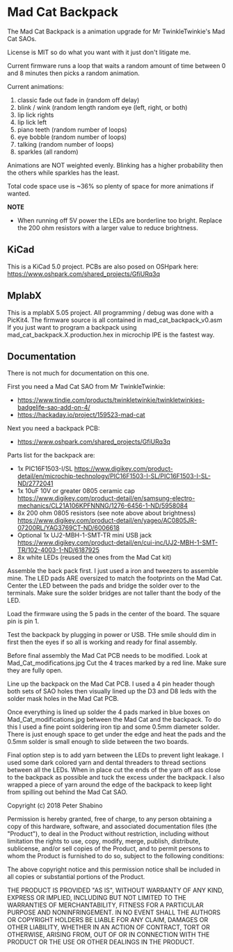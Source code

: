 # Mad Cat Backpack
The Mad Cat Backpack is a animation upgrade for Mr TwinkleTwinkie's Mad Cat SAOs.
 
License is MIT so do what you want with it just don't litigate me. 

Current firmware runs a loop that waits a random amount of time between 0 and 8 minutes then picks a random animation. 

Current animations:
1. classic fade out fade in (random off delay)
2. blink / wink (random length random eye (left, right, or both) 
3. lip lick rights
4. lip lick left
5. piano teeth (random number of loops) 
6. eye bobble (random number of loops)
7. talking (random number of loops) 
8. sparkles (all random) 

Animations are NOT weighted evenly. Blinking has a higher probability then the others while sparkles has the least. 

Total code space use is ~36% so plenty of space for more animations if wanted. 

**NOTE** 
- When running off 5V power the LEDs are borderline too bright. Replace the 200 ohm resistors with a larger value to reduce brightness.

## KiCad
This is a KiCad 5.0 project. 
PCBs are also posed on OSHpark here: https://www.oshpark.com/shared_projects/GfiURq3q

## MplabX
This is a mplabX 5.05 project. All programming / debug was done with a PicKit4.
The firmware source is all contained in mad_cat_backpack_v0.asm 
If you just want to program a backpack using mad_cat_backpack.X.production.hex in microchip IPE is the fastest way. 

## Documentation
There is not much for documentation on this one. 

First you need a Mad Cat SAO from Mr TwinkleTwinkie:
- https://www.tindie.com/products/twinkletwinkie/twinkletwinkies-badgelife-sao-add-on-4/
- https://hackaday.io/project/159523-mad-cat

Next you need a backpack PCB:
- https://www.oshpark.com/shared_projects/GfiURq3q

Parts list for the backpack are:
 - 1x PIC16F1503-I/SL https://www.digikey.com/product-detail/en/microchip-technology/PIC16F1503-I-SL/PIC16F1503-I-SL-ND/2772041
 - 1x 10uF 10V or greater 0805 ceramic cap https://www.digikey.com/product-detail/en/samsung-electro-mechanics/CL21A106KPFNNNG/1276-6456-1-ND/5958084
 - 8x 200 ohm 0805 resistors (see note above about brightness) https://www.digikey.com/product-detail/en/yageo/AC0805JR-07200RL/YAG3769CT-ND/6006618
 - Optional 1x UJ2-MBH-1-SMT-TR mini USB jack https://www.digikey.com/product-detail/en/cui-inc/UJ2-MBH-1-SMT-TR/102-4003-1-ND/6187925
 - 8x white LEDs (reused the ones from the Mad Cat kit) 

 Assemble the back pack first. I just used a iron and tweezers to assemble mine. The LED pads ARE oversized to match the footprints on the Mad Cat. Center the LED between the pads and bridge the solder over to the terminals. Make sure the solder bridges are not taller thant the body of the LED. 

 Load the firmware using the 5 pads in the center of the board. The square pin is pin 1. 

 Test the backpack by plugging in power or USB. THe smile should dim in first then the eyes if so all is working and ready for final assembly. 

 Before final assembly the Mad Cat PCB needs to be modified. Look at Mad_Cat_modifications.jpg Cut the 4 traces marked by a red line. Make sure they are fully open. 

 Line up the backpack on the Mad Cat PCB. I used a 4 pin header though both sets of SAO holes then visually lined up the D3 and D8 leds with the solder mask holes in the Mad Cat PCB. 

 Once everything is lined up solder the 4 pads marked in blue boxes on Mad_Cat_modifications.jpg between the Mad Cat and the backpack. To do this I used a fine point soldering iron tip and some 0.5mm diameter solder. There is just enough space to get under the edge and heat the pads and the 0.5mm solder is small enough to slide between the two boards. 

 Final option step is to add yarn between the LEDs to prevent light leakage. I used some dark colored yarn and dental threaders to thread sections between all the LEDs. When in place cut the ends of the yarn off ass close to the backpack as possible and tuck the excess under the backpack. I also wrapped a piece of yarn around the edge of the backpack to keep light from spilling out behind the Mad Cat SAO.
 


Copyright (c) 2018 Peter Shabino

Permission is hereby granted, free of charge, to any person obtaining a copy of this hardware, software, and associated documentation files 
(the "Product"), to deal in the Product without restriction, including without limitation the rights to use, copy, modify, merge, publish, 
distribute, sublicense, and/or sell copies of the Product, and to permit persons to whom the Product is furnished to do so, subject to the 
following conditions:

The above copyright notice and this permission notice shall be included in all copies or substantial portions of the Product.

THE PRODUCT IS PROVIDED "AS IS", WITHOUT WARRANTY OF ANY KIND, EXPRESS OR IMPLIED, INCLUDING BUT NOT LIMITED TO THE WARRANTIES OF 
MERCHANTABILITY, FITNESS FOR A PARTICULAR PURPOSE AND NONINFRINGEMENT. IN NO EVENT SHALL THE AUTHORS OR COPYRIGHT HOLDERS BE LIABLE 
FOR ANY CLAIM, DAMAGES OR OTHER LIABILITY, WHETHER IN AN ACTION OF CONTRACT, TORT OR OTHERWISE, ARISING FROM, OUT OF OR IN CONNECTION 
WITH THE PRODUCT OR THE USE OR OTHER DEALINGS IN THE PRODUCT.
